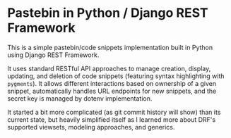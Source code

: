 # Pastebin in Python / Django REST Framework

This is a simple pastebin/code snippets implementation built in Python using Django REST Framework.

It uses standard RESTful API approaches to manage creation, display, updating, and deletion of code
snippets (featuring syntax highlighting with `pygments`). It allows different interactions based on
ownership of a given snippet, automatically handles URL endpoints for new snippets, and the secret
key is managed by dotenv implementation.

It started a bit more complicated (as git commit history will show) than its current state, but
heavily simplified itself as I learned more about DRF's supported viewsets, modeling approaches, and
generics.
